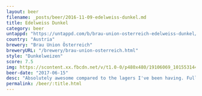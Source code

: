 ```yaml
---
layout: beer
filename: _posts/beer/2016-11-09-edelweiss-dunkel.md
title: Edelweiss Dunkel
category: beer
untappd: "https://untappd.com/b/brau-union-osterreich-edelweiss-dunkel/2649"
country: "Austria"
brewery: "Brau Union Österreich"
breweryURL: "/brewery/brau-union-osterreich.html"
style: "Dunkelweizen"
score: 7.5
img: https://scontent.xx.fbcdn.net/v/t1.0-0/p480x480/19106069_10155314457053745_8361170384263594331_n.jpg?oh=dafcac967e216afc60de3f410d2aca21&oe=5AF7B5B7
beer-date: "2017-06-15"
desc: "Absolutely awesome compared to the lagers I've been having. Full of wheat and yeast but with a smooth mouthfeel"
permalink: /beer/:title.html
---
```

